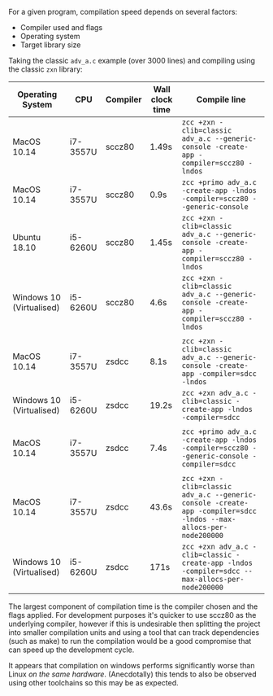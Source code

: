 For a given program, compilation speed depends on several factors:

* Compiler used and flags
* Operating system
* Target library size

Taking the classic `adv_a.c` example (over 3000 lines) and compiling using the classic `zxn` library:


| Operating System | CPU | Compiler | Wall clock time | Compile line |
|---|---|---|---|---|
| MacOS 10.14 | i7-3557U | sccz80 |  1.49s | `zcc +zxn -clib=classic adv_a.c --generic-console -create-app -compiler=sccz80 -lndos` |
| MacOS 10.14 | i7-3557U | sccz80 |  0.9s | `zcc +primo adv_a.c -create-app -lndos -compiler=sccz80 --generic-console` |
| Ubuntu 18.10 | i5-6260U  | sccz80 |  1.45s | `zcc +zxn -clib=classic adv_a.c --generic-console -create-app -compiler=sccz80 -lndos` |
| Windows 10 (Virtualised) | i5-6260U | sccz80 | 4.6s | `zcc +zxn -clib=classic adv_a.c --generic-console -create-app -compiler=sccz80 -lndos` |
| | | | | |
| MacOS 10.14 | i7-3557U | zsdcc | 8.1s | `zcc +zxn -clib=classic adv_a.c --generic-console -create-app -compiler=sdcc -lndos` |
| Windows 10 (Virtualised) | i5-6260U | zsdcc | 19.2s | `zcc +zxn adv_a.c -clib=classic -create-app -lndos -compiler=sdcc` |
| | | | | |
| MacOS 10.14 | i7-3557U | zsdcc | 7.4s | `zcc +primo adv_a.c -create-app -lndos -compiler=sccz80 --generic-console -compiler=sdcc` |
| | | | | |
| MacOS 10.14 | i7-3557U | zsdcc | 43.6s | `zcc +zxn -clib=classic adv_a.c --generic-console -create-app -compiler=sdcc -lndos --max-allocs-per-node200000` |
| Windows 10 (Virtualised) | i5-6260U | zsdcc | 171s | `zcc +zxn adv_a.c -clib=classic -create-app -lndos -compiler=sdcc --max-allocs-per-node200000` |

The largest component of compilation time is the compiler chosen and the flags applied. For development purposes it's quicker to use sccz80 as the underlying compiler, however if this is undesirable then splitting the project into smaller compilation units and using a tool that can track dependencies (such as make) to run the compilation would be a good compromise that can speed up the development cycle.

It appears that compilation on windows performs significantly worse than Linux *on the same hardware*. (Anecdotally) this tends to also be observed using other toolchains so this may be as expected.

